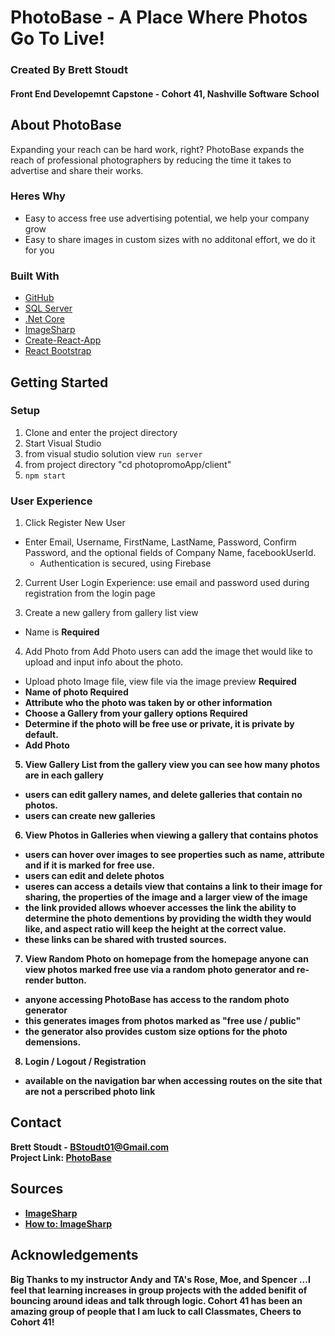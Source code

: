 # PhotoBase - A Place Where Photos Go To Live!

<h3> Created By Brett Stoudt  <br/> <h4>Front End Developemnt Capstone - Cohort 41, Nashville Software School</h4> </h3>

## About PhotoBase
Expanding your reach can be hard work, right? PhotoBase expands the reach of professional
photographers by reducing the time it takes to advertise and share their works. 

### Heres Why
-  Easy to access free use advertising potential, we help your company grow
-  Easy to share images in custom sizes with no additonal effort, we do it for you
 

### Built With
- [GitHub](http://github.com)</br>
- [SQL Server](https://www.microsoft.com/en-us/sql-server/sql-server-2019)</br>
- [.Net Core](https://dotnet.microsoft.com/)</br>
- [ImageSharp](https://sixlabors.com/products/imagesharp/)</br>
- [Create-React-App](https://create-react-app.dev/)</br>
- [React Bootstrap](https://react-bootstrap.netlify.app/)</br>

## Getting Started

### Setup
1. Clone and enter the project directory
2. Start Visual Studio 
3. from visual studio solution view ```run server```
4. from project directory "cd photopromoApp/client"
5. ```npm start```


### User Experience
1. Click Register New User 
- Enter Email, Username, FirstName, LastName, Password, Confirm Password, and the optional fields of Company Name, facebookUserId.
    - Authentication is secured, using Firebase

2. Current User Login Experience: use email and password used during registration from the login page

3. Create a new gallery
from gallery list view
- Name is <b>Required</b>

4. Add Photo
from Add Photo users can add the image thet would like to upload and input info about the photo.
- Upload photo Image file, view file via the image preview <b>Required<b>
- Name of photo <b>Required</b>
- Attribute who the photo was taken by or other information
- Choose a Gallery from your gallery options <b>Required<b>
- Determine if the photo will be free use or private, it is private by default.
- Add Photo

5. View Gallery List
from the gallery view you can see how many photos are in each gallery
- users can edit gallery names, and delete galleries that contain no photos.
- users can create new galleries

6. View Photos in Galleries
when viewing a gallery that contains photos
- users can hover over images to see properties such as name, attribute and if it is marked for free use.
- users can edit and delete photos
- useres can access a details view that contains a link to their image for sharing, the properties of the image and a larger view of the image
- the link provided allows whoever accesses the link the ability to determine the photo dementions by providing the width they would like, 
and aspect ratio will keep the height at the correct value.
- these links can be shared with trusted sources.

7. View Random Photo on homepage
from the homepage anyone can view photos marked free use via a random photo generator and re-render button.
- anyone accessing PhotoBase has access to the random photo generator
- this generates images from photos marked as "free use / public"
- the generator also provides custom size options for the photo demensions.

8. Login / Logout / Registration
- available on the navigation bar when accessing routes on the site that are not a perscribed photo link




## Contact
Brett Stoudt - BStoudt01@Gmail.com</br>
Project Link: [PhotoBase](https://github.com/bstoudt01/PhotoBase)

## Sources
- [ImageSharp](https://docs.sixlabors.com/)
- [How to: ImageSharp](https://andrewlock.net/using-imagesharp-to-resize-images-in-asp-net-core-part-4-saving-to-disk/)

## Acknowledgements
Big Thanks to my instructor Andy and TA's Rose, Moe, and Spencer 
...I feel that learning increases in group projects with the added benifit of bouncing around ideas and talk through logic. 
Cohort 41 has been an amazing group of people that I am luck to call Classmates, Cheers to Cohort 41!

